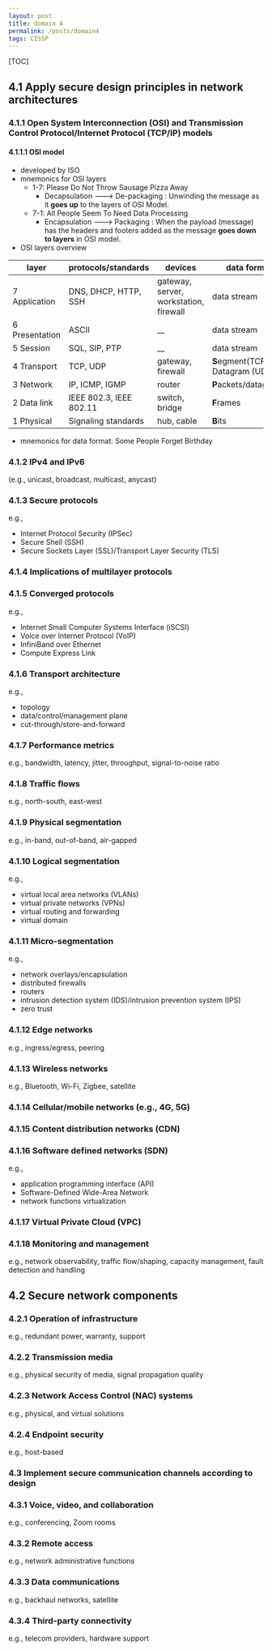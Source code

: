 ```yaml
---
layout: post
title: domain 4
permalink: /posts/domain4
tags: CISSP
---
```

[TOC]
## 4.1 Apply secure design principles in network architectures 
### 4.1.1 Open System Interconnection (OSI) and Transmission Control Protocol/Internet Protocol (TCP/IP) models
#### 4.1.1.1 OSI model
- developed by ISO
- mnemonics for OSI layers
	- 1-7: Please Do Not Throw Sausage Pizza Away
		- Decapsulation ---> De-packaging : Unwinding the message as it **goes up** to the layers of OSI Model.
	- 7-1: All People Seem To Need Data Processing
		- Encapsulation ---> Packaging : When the payload (message) has the headers and footers added as the message **goes down to layers** in OSI model.
- OSI layers overview

| layer          | protocols/standards     | devices                                | data format                        |
| -------------- | ----------------------- | -------------------------------------- | ---------------------------------- |
| 7 Application  | DNS, DHCP, HTTP, SSH    | gateway, server, workstation, firewall | data stream                        |
| 6 Presentation | ASCII                   | __                                     | data stream                        |
| 5 Session      | SQL, SIP, PTP           | __                                     | data stream                        |
| 4 Transport    | TCP, UDP                | gateway, firewall                      | **S**egment(TCP)<br>Datagram (UDP) |
| 3 Network      | IP, ICMP, IGMP          | router                                 | **P**ackets/datagrams              |
| 2 Data link    | IEEE 802.3, IEEE 802.11 | switch, bridge                         | **F**rames                         |
| 1 Physical     | Signaling standards     | hub, cable                             | **B**its                           |


- mnemonics for data format: Some People Forget Birthday

### 4.1.2 IPv4 and IPv6
(e.g., unicast, broadcast, multicast, anycast)
### 4.1.3 Secure protocols 
e.g., 
- Internet Protocol Security (IPSec)
- Secure Shell (SSH)
- Secure Sockets Layer (SSL)/Transport Layer Security (TLS)
### 4.1.4 Implications of multilayer protocols
### 4.1.5 Converged protocols 
e.g., 
- Internet Small Computer Systems Interface (iSCSI)
- Voice over Internet Protocol (VoIP)
- InfiniBand over Ethernet
- Compute Express Link
### 4.1.6 Transport architecture 
e.g., 
- topology 
- data/control/management plane
- cut-through/store-and-forward
### 4.1.7 Performance metrics 
e.g., bandwidth, latency, jitter, throughput, signal-to-noise ratio
### 4.1.8 Traffic flows 
e.g., north-south, east-west
### 4.1.9 Physical segmentation 
e.g., in-band, out-of-band, air-gapped
### 4.1.10 Logical segmentation 
e.g., 
- virtual local area networks (VLANs)
- virtual private networks (VPNs)
- virtual routing and forwarding
- virtual domain
### 4.1.11 Micro-segmentation
e.g., 
- network overlays/encapsulation
- distributed firewalls
- routers
- intrusion detection system (IDS)/intrusion prevention system (IPS)
- zero trust
### 4.1.12 Edge networks 
e.g., ingress/egress, peering
### 4.1.13 Wireless networks 
e.g., Bluetooth, Wi-Fi, Zigbee, satellite
### 4.1.14 Cellular/mobile networks (e.g., 4G, 5G)
### 4.1.15 Content distribution networks (CDN)
### 4.1.16 Software defined networks (SDN) 
e.g., 
- application programming interface (API)
- Software-Defined Wide-Area Network
- network functions virtualization
### 4.1.17 Virtual Private Cloud (VPC)
### 4.1.18 Monitoring and management 
e.g., network observability, traffic flow/shaping, capacity management, fault detection and handling
## 4.2 Secure network components 
### 4.2.1 Operation of infrastructure 
e.g., redundant power, warranty, support
### 4.2.2 Transmission media 
e.g., physical security of media, signal propagation quality
### 4.2.3 Network Access Control (NAC) systems 
e.g., physical, and virtual solutions
### 4.2.4 Endpoint security 
e.g., host-based
### 4.3 Implement secure communication channels according to design 
### 4.3.1 Voice, video, and collaboration 
e.g., conferencing, Zoom rooms
### 4.3.2 Remote access
e.g., network administrative functions
### 4.3.3 Data communications 
e.g., backhaul networks, satellite
### 4.3.4 Third-party connectivity 
e.g., telecom providers, hardware support






